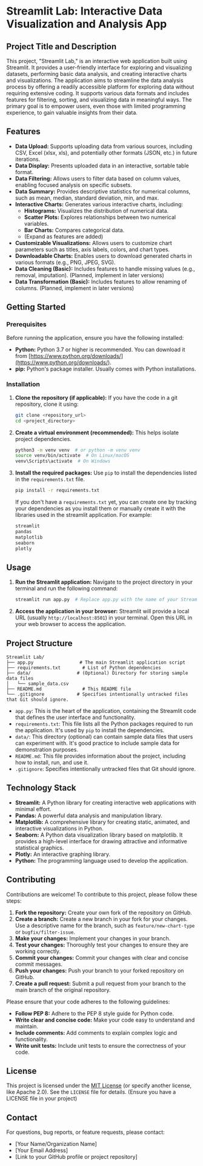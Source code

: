# Streamlit Lab: Interactive Data Visualization and Analysis App

## Project Title and Description

This project, "Streamlit Lab," is an interactive web application built using Streamlit. It provides a user-friendly interface for exploring and visualizing datasets, performing basic data analysis, and creating interactive charts and visualizations.  The application aims to streamline the data analysis process by offering a readily accessible platform for exploring data without requiring extensive coding.  It supports various data formats and includes features for filtering, sorting, and visualizing data in meaningful ways.  The primary goal is to empower users, even those with limited programming experience, to gain valuable insights from their data.

## Features

*   **Data Upload:**  Supports uploading data from various sources, including CSV, Excel (xlsx, xls), and potentially other formats (JSON, etc.) in future iterations.
*   **Data Display:**  Presents uploaded data in an interactive, sortable table format.
*   **Data Filtering:** Allows users to filter data based on column values, enabling focused analysis on specific subsets.
*   **Data Summary:** Provides descriptive statistics for numerical columns, such as mean, median, standard deviation, min, and max.
*   **Interactive Charts:** Generates various interactive charts, including:
    *   **Histograms:** Visualizes the distribution of numerical data.
    *   **Scatter Plots:** Explores relationships between two numerical variables.
    *   **Bar Charts:** Compares categorical data.
    *   (Expand as features are added)
*   **Customizable Visualizations:**  Allows users to customize chart parameters such as titles, axis labels, colors, and chart types.
*   **Downloadable Charts:** Enables users to download generated charts in various formats (e.g., PNG, JPEG, SVG).
*   **Data Cleaning (Basic):**  Includes features to handle missing values (e.g., removal, imputation). (Planned, implement in later versions)
*   **Data Transformation (Basic):** Includes features to allow renaming of columns. (Planned, implement in later versions)

## Getting Started

### Prerequisites

Before running the application, ensure you have the following installed:

*   **Python:**  Python 3.7 or higher is recommended.  You can download it from [https://www.python.org/downloads/](https://www.python.org/downloads/).
*   **pip:** Python's package installer. Usually comes with Python installations.

### Installation

1.  **Clone the repository (if applicable):** If you have the code in a git repository, clone it using:

    ```bash
    git clone <repository_url>
    cd <project_directory>
    ```

2.  **Create a virtual environment (recommended):**  This helps isolate project dependencies.

    ```bash
    python3 -m venv venv  # or python -m venv venv
    source venv/bin/activate  # On Linux/macOS
    venv\Scripts\activate  # On Windows
    ```

3.  **Install the required packages:**  Use `pip` to install the dependencies listed in the `requirements.txt` file.

    ```bash
    pip install -r requirements.txt
    ```

    If you don't have a `requirements.txt` yet, you can create one by tracking your dependencies as you install them or manually create it with the libraries used in the streamlit application. For example:
    ```txt
    streamlit
    pandas
    matplotlib
    seaborn
    plotly
    ```

## Usage

1.  **Run the Streamlit application:**  Navigate to the project directory in your terminal and run the following command:

    ```bash
    streamlit run app.py  # Replace app.py with the name of your Streamlit script
    ```

2.  **Access the application in your browser:**  Streamlit will provide a local URL (usually `http://localhost:8501`) in your terminal. Open this URL in your web browser to access the application.


## Project Structure

```
Streamlit Lab/
├── app.py                 # The main Streamlit application script
├── requirements.txt        # List of Python dependencies
├── data/                 # (Optional) Directory for storing sample data files
│   └── sample_data.csv
├── README.md               # This README file
└── .gitignore            # Specifies intentionally untracked files that Git should ignore.
```

*   `app.py`:  This is the heart of the application, containing the Streamlit code that defines the user interface and functionality.
*   `requirements.txt`:  This file lists all the Python packages required to run the application.  It's used by `pip` to install the dependencies.
*   `data/`:  This directory (optional) can contain sample data files that users can experiment with.  It's good practice to include sample data for demonstration purposes.
*   `README.md`:  This file provides information about the project, including how to install, run, and use it.
*  `.gitignore`: Specifies intentionally untracked files that Git should ignore.

## Technology Stack

*   **Streamlit:**  A Python library for creating interactive web applications with minimal effort.
*   **Pandas:**  A powerful data analysis and manipulation library.
*   **Matplotlib:** A comprehensive library for creating static, animated, and interactive visualizations in Python.
*   **Seaborn:** A Python data visualization library based on matplotlib. It provides a high-level interface for drawing attractive and informative statistical graphics.
*   **Plotly:** An interactive graphing library.
*   **Python:** The programming language used to develop the application.

## Contributing

Contributions are welcome!  To contribute to this project, please follow these steps:

1.  **Fork the repository:**  Create your own fork of the repository on GitHub.
2.  **Create a branch:**  Create a new branch in your fork for your changes.  Use a descriptive name for the branch, such as `feature/new-chart-type` or `bugfix/filter-issue`.
3.  **Make your changes:**  Implement your changes in your branch.
4.  **Test your changes:**  Thoroughly test your changes to ensure they are working correctly.
5.  **Commit your changes:**  Commit your changes with clear and concise commit messages.
6.  **Push your changes:**  Push your branch to your forked repository on GitHub.
7.  **Create a pull request:**  Submit a pull request from your branch to the main branch of the original repository.

Please ensure that your code adheres to the following guidelines:

*   **Follow PEP 8:**  Adhere to the PEP 8 style guide for Python code.
*   **Write clear and concise code:**  Make your code easy to understand and maintain.
*   **Include comments:**  Add comments to explain complex logic and functionality.
*   **Write unit tests:**  Include unit tests to ensure the correctness of your code.

## License

This project is licensed under the [MIT License](LICENSE) (or specify another license, like Apache 2.0).  See the `LICENSE` file for details.  (Ensure you have a LICENSE file in your project)

## Contact

For questions, bug reports, or feature requests, please contact:

*   [Your Name/Organization Name]
*   [Your Email Address]
*   [Link to your GitHub profile or project repository]
